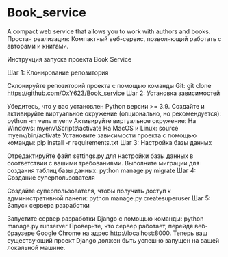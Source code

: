 # Book_service
A compact web service that allows you to work with authors and books.
Простая реализация:
Компактный веб-сервис, позволяющий работать с авторами и книгами.

Инструкция запуска проекта Book Service

Шаг 1: Клонирование репозитория

Склонируйте репозиторий проекта с помощью команды Git: git clone https://github.com/OxY623/Book_service
Шаг 2: Установка зависимостей

Убедитесь, что у вас установлен Python версии >= 3.9.
Создайте и активируйте виртуальное окружение (опционально, но рекомендуется): python -m venv myenv
Активируйте виртуальное окружение:
                                 На Windows: myenv\Scripts\activate
                                 На MacOS и Linux: source myenv/bin/activate
Установите зависимости проекта с помощью команды: pip install -r requirements.txt
Шаг 3: Настройка базы данных

Отредактируйте файл settings.py для настройки базы данных в соответствии с вашими требованиями.
Выполните миграции для создания таблиц базы данных: python manage.py migrate
Шаг 4: Создание суперпользователя

Создайте суперпользователя, чтобы получить доступ к административной панели: python manage.py createsuperuser
Шаг 5: Запуск сервера разработки

Запустите сервер разработки Django с помощью команды: python manage.py runserver
Проверьте, что сервер работает, перейдя веб-браузере Google Chrome  на адрес http://localhost:8000.
Теперь ваш существующий проект Django должен быть успешно запущен на вашей локальной машине.
